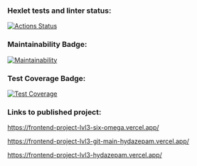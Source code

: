 ### Hexlet tests and linter status:
[![Actions Status](https://github.com/Hydazepam/frontend-project-lvl3/workflows/hexlet-check/badge.svg)](https://github.com/Hydazepam/frontend-project-lvl3/actions)

### Maintainability Badge:
[![Maintainability](https://api.codeclimate.com/v1/badges/fa70ce33b10f6778a00e/maintainability)](https://codeclimate.com/github/Hydazepam/frontend-project-lvl3/maintainability)

### Test Coverage Badge:
[![Test Coverage](https://api.codeclimate.com/v1/badges/fa70ce33b10f6778a00e/test_coverage)](https://codeclimate.com/github/Hydazepam/frontend-project-lvl3/test_coverage)

### Links to published project:
https://frontend-project-lvl3-six-omega.vercel.app/

https://frontend-project-lvl3-git-main-hydazepam.vercel.app/

https://frontend-project-lvl3-hydazepam.vercel.app/
